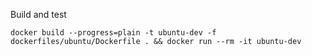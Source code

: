 Build and test

```shell
docker build --progress=plain -t ubuntu-dev -f dockerfiles/ubuntu/Dockerfile . && docker run --rm -it ubuntu-dev
```
